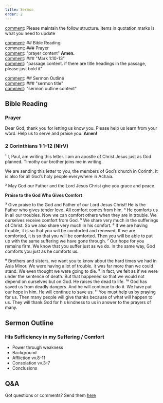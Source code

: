 ```yaml
---
title: Sermon 
order: 2
---
```


[comment]: Please maintain the follow structure. Items in quotation marks is what you need to update

[comment]: ## Bible Reading  
[comment]: ### Prayer  
[comment]: "prayer content"  **Amen.**  
[comment]:  ### "Mark 1:10-13"  
[comment]: "passage content. if there are title headings in the passage, please just bold it"  

[comment]: ## Sermon Outline  
[comment]: ### "sermon title"  
[comment]: "sermon outline content"  

[comment]: ------------------------------------------------------------------------------------
## Bible Reading
### Prayer
Dear God, thank you for letting us know you. Please help us learn from your word. Help us to serve and praise you. **Amen!**

### 2 Corinthians 1:1-12 (NIrV)
¹ I, Paul, am writing this letter. I am an apostle of Christ Jesus just as God planned. Timothy our brother joins me in writing. 

We are sending this letter to you, the members of God’s church in Corinth. It is also for all God’s holy people everywhere in Achaia. 

² May God our Father and the Lord Jesus Christ give you grace and peace. 

**Praise to the God Who Gives Comfort**

³ Give praise to the God and Father of our Lord Jesus Christ! He is the Father who gives tender love. All comfort comes from him. ⁴ He comforts us in all our troubles. Now we can comfort others when they are in trouble. We ourselves receive comfort from God. ⁵ We share very much in the sufferings of Christ. So we also share very much in his comfort. ⁶ If we are having trouble, it is so that you will be comforted and renewed. If we are comforted, it is so that you will be comforted. Then you will be able to put up with the same suffering we have gone through. ⁷ Our hope for you remains firm. We know that you suffer just as we do. In the same way, God comforts you just as he comforts us.

⁸ Brothers and sisters, we want you to know about the hard times we had in Asia Minor. We were having a lot of trouble. It was far more than we could stand. We even thought we were going to die. ⁹ In fact, we felt as if we were under the sentence of death. But that happened so that we would not depend on ourselves but on God. He raises the dead to life. ¹⁰ God has saved us from deadly dangers. And he will continue to do it. We have put our hope in him. He will continue to save us. ¹¹ You must help us by praying for us. Then many people will give thanks because of what will happen to us. They will thank God for his kindness to us in answer to the prayers of many.


## Sermon Outline
### His Sufficiency in my Suffering / Comfort
- Power through weakness
- Background
- Affliction vv.8-11
- Consolation vv.3-7
- Conclusions 


## Q&A
Got questions or comments? Send them [here](https://tinyurl.com/SGHACQuestionsAnswers)
